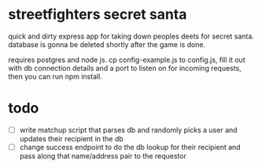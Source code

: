 # streetfighters secret santa
quick and dirty express app for taking down peoples deets for secret santa. database is gonna be deleted shortly after the game is done.

requires postgres and node js. cp config-example.js to config.js, fill it out with db connection details and a port to listen on for incoming requests, then you can run npm install.

# todo
- [ ] write matchup script that parses db and randomly picks a user and updates their recipient in the db
- [ ] change success endpoint to do the db lookup for their recipient and pass along that name/address pair to the requestor
